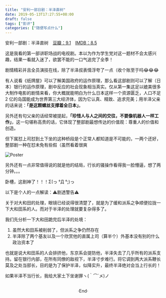 ```yaml
---
title: "安利一部日剧：半泽直树"
date: 2019-05-13T17:27:55+08:00
draft: false
tags: ["影评"]
categories: ["随便写点什么"]
---
```

<!-- 
<img alt="" src="https://mogeko.github.io/blog-images/r/064/" >
<span class="spoiler" ></span>
&emsp;&emsp;
 -->

安利一部剧：半泽直树&emsp;[豆瓣：9.1](https://movie.douban.com/subject/24697949/)&emsp;[IMDB：8.5](https://www.imdb.com/title/tt2930136/)

这是我看的第一部讲职场战的电视剧。本以为作为学生党对这一题材不会太感兴趣，结果一看就入迷了，欲罢不能的一口气追完了全季！

剧情精彩并且全员演技在线，除了半泽叔表情浮夸了一点（收个账至于吗😂😂😂

有人说看《纸牌屋》可以了解美国政府的运作原理，那么看这部剧则可以了解（日本）银行的运作原理，剧中反应的社会现象相当真实。仅从第一集这足以媲美很多大制作电影的剧情来看，你大概就能明白为什么日本这样一个资源匮乏，人口不足 2 亿的岛国能成为世界第三大经济体，因为它认真、精致、追求完美；用半泽父亲的话来说：**「是这颗螺丝支撑着全日本」**。

另外还有句父亲的话经常被提起，**「珍惜人与人之间的交往，不要像机器人一样工作」**，这一句堪称高贵的话，它体现了整部剧最想传达的价值观：尊重人的价值和创造。

但下属怼上司怼到土下坐的这种桥段是个正常人都知道是不可能的，一两个还好，整部剧一种在怼未免有些假（虽然看着很爽

<img alt="Poster" src="https://mogeko.github.io/blog-images/r/064/poster_2.jpg" >

<br>

另外还有一点非常值得说的就是他的结局，行长的骚操作看得我一脸懵逼，想了两分钟。。。

卧槽，这剧神了！！！Σ(っ °Д °;)っ

以下是个人的一点解读：⚠剧透警告⚠

<div class="spoiler"><p>关于对大和田的处理，眼镜已经说得很清楚了，就是为了缓和派系之争顺便拉拢一下大和田系的人。而对于半泽的处理就要复杂得多了。</p>
<p>我们先分析一下大和田跪完后半泽的处境：</p>
<ol>
<li>虽然大和田系被削弱了，但派系之争仍然存在</li>
<li>半泽除了两个基友以及一个欣赏他的直属上司（算半个）外基本没有别的什么政治资本了</li>
</ol>
<p>也就是说大和田系的人会排挤他，东京系会提防他，半泽失去了几乎所有的派系支持。留在银行内部，在所有同僚的敌视下，半泽寸步难行。将它调到两大派系鞭长莫及之处当部长，目的是为了保护半泽，似降实升，最终半泽绝对会当上行长的！</p></div>

如果半泽不当行长，我给大家土下坐谢罪ヽ(｀⌒´メ)ノ







<br>

<center>  ·End·  </center>